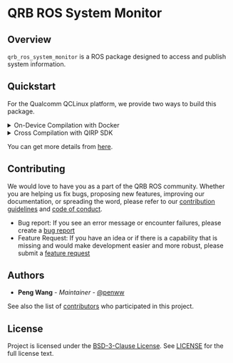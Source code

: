 # QRB ROS System Monitor

## Overview

`qrb_ros_system_monitor` is a ROS package designed to access and publish system information.

## Quickstart

For the Qualcomm QCLinux platform, we provide two ways to build this package.

<details>
<summary>On-Device Compilation with Docker</summary>

1. Set up the QCLinux Docker environment following the [QRB ROS Docker Setup](https://github.com/qualcomm-qrb-ros/qrb_ros_docker?tab=readme-ov-file#quickstart).

2. Clone and build the source code:

    ```bash
    cd ~/qrb_ros_ws/src/qrb_ros_docker/scripts && \
    bash docker_run_qclinux.sh

    git clone https://github.com/qualcomm-qrb-ros/qrb_ros_system_monitor.git
    colcon build
    ```

3. Run ROS node

   ```bash
   source install/setup.bash
   ros2 run qrb_ros_system_monitor qrb_ros_system_monitor
   ```

</details>

<details><summary>Cross Compilation with QIRP SDK</summary>

1. Set up the QIRP SDK environment: Refer to [QRB ROS Documents: Getting Started](https://qualcomm-qrb-ros.github.io/main/getting_started/environment_setup.html).

2. Create a workspace and clone the source code:

    ```bash
    mkdir -p <qirp_decompressed_workspace>/qirp-sdk/ros_ws
    cd <qirp_decompressed_workspace>/qirp-sdk/ros_ws

    git clone https://github.com/qualcomm-qrb-ros/qrb_ros_system_monitor.git
    ```

3. Build the source code with QIRP SDK:

    ```bash
    colcon build --merge-install --cmake-args \
      -DPYTHON_EXECUTABLE=${OECORE_NATIVE_SYSROOT}/usr/bin/python3 \
      -DPython3_NumPy_INCLUDE_DIR=${OECORE_NATIVE_SYSROOT}/usr/lib/python3.12/site-packages/numpy/core/include \
      -DPYTHON_SOABI=cpython-312-aarch64-linux-gnu \
      -DCMAKE_MAKE_PROGRAM=/usr/bin/make \
      -DCMAKE_LIBRARY_PATH=${OECORE_TARGET_SYSROOT}/usr/lib \
      -DBUILD_TESTING=OFF
    ```

4. Install ROS package to device

   ```bash
   cd install
   tar czvf qrb_ros_system_monitor.tar.gz include lib share
   scp qrb_ros_system_monitor.tar.gz root@[ip-addr]:~
   ssh root@[ip-addr]
   (ssh) mount -o remount,rw /usr
   (ssh) tar --no-same-owner -zxf ~/qrb_ros_system_monitor.tar.gz -C /usr/
   ```

6. Login to device and run

   ```bash
   ssh root@[ip-addr]
   (ssh) source /usr/bin/ros_setup.bash
   (ssh) ros2 run qrb_ros_system_monitor qrb_ros_system_monitor
   ```

</details>


You can get more details from [here](https://qualcomm-qrb-ros.github.io/main/index.html).

## Contributing

We would love to have you as a part of the QRB ROS community. Whether you are helping us fix bugs, proposing new features, improving our documentation, or spreading the word, please refer to our [contribution guidelines](./CONTRIBUTING.md) and [code of conduct](./CODE_OF_CONDUCT.md).

- Bug report: If you see an error message or encounter failures, please create a [bug report](../../issues)
- Feature Request: If you have an idea or if there is a capability that is missing and would make development easier and more robust, please submit a [feature request](../../issues)

## Authors

* **Peng Wang** - *Maintainer* - [@penww](https://github.com/penww)

See also the list of [contributors](https://github.com/qualcomm-qrb-ros/qrb_ros_system_monitor/graphs/contributors) who participated in this project.


## License

Project is licensed under the [BSD-3-Clause License](https://spdx.org/licenses/BSD-3-Clause.html). See [LICENSE](./LICENSE) for the full license text.
